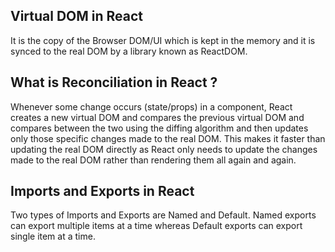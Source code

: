 ## Virtual DOM in React
It is the copy of the Browser DOM/UI which is kept in the memory and it is synced to the real DOM by a library known as ReactDOM.

## What is Reconciliation in React ?
Whenever some change occurs (state/props) in a component, React creates a new virtual DOM and compares the previous virtual DOM and compares between the two using the diffing algorithm and then updates only those specific changes made to the real DOM. This makes it faster than updating the real DOM directly as React only needs to update the changes made to the real DOM rather than rendering them all again and again.

## Imports and Exports in React
Two types of Imports and Exports are Named and Default. Named exports can export multiple items at a time whereas Default exports can export single item at a time. 